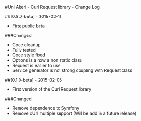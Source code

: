 #Uni Alteri - Curl Request library - Change Log

##[0.8.0-beta] - 2015-02-11
- First public beta

###Changed
- Code cleanup
- Fully tested
- Code style fixed
- Options is a now a non static class
- Request is easier to use
- Service generator is not strong coupling with Request class

##[0.1.0-beta] - 2015-02-05
- First version of the Curl Request library
 
###Changed
- Remove dependence to Symfony
- Remove cUrl multiple support (Will be add in a future release)
